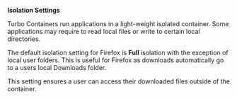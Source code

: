 **Isolation Settings**

Turbo Containers run applications in a light-weight isolated container. Some applications may require to read local files or write to certain local directories.

The default isolation setting for Firefox is **Full** isolation with the exception of local user folders. This is useful for Firefox as downloads automatically go to a users local Downloads folder. 

This setting ensures a user can access their downloaded files outside of the container.
